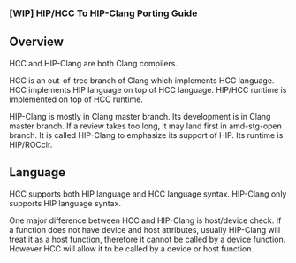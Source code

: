 ### [WIP] HIP/HCC To HIP-Clang Porting Guide

## Overview

HCC and HIP-Clang are both Clang compilers.

HCC is an out-of-tree branch of Clang which
implements HCC language. HCC implements HIP
language on top of HCC language. HIP/HCC
runtime is implemented on top of HCC runtime.

HIP-Clang is mostly in Clang master branch.
Its development is in Clang master branch.
If a review takes too long, it may land first
in amd-stg-open branch. It is called HIP-Clang
to emphasize its support of HIP. Its runtime
is HIP/ROCclr.

## Language

HCC supports both HIP language and HCC
language syntax. HIP-Clang only supports
HIP language syntax.

One major difference between HCC and
HIP-Clang is host/device check. If a
function does not have device and host
attributes, usually HIP-Clang will treat
it as a host function, therefore it
cannot be called by a device function.
However HCC will allow it to be called
by a device or host function.

